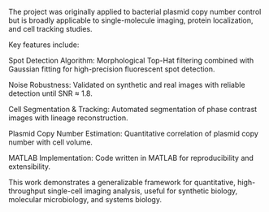 The project was originally applied to bacterial plasmid copy number control but is broadly applicable to single-molecule imaging, protein localization, and cell tracking studies.

Key features include:

Spot Detection Algorithm: Morphological Top-Hat filtering combined with Gaussian fitting for high-precision fluorescent spot detection.

Noise Robustness: Validated on synthetic and real images with reliable detection until SNR ≈ 1.8.

Cell Segmentation & Tracking: Automated segmentation of phase contrast images with lineage reconstruction.

Plasmid Copy Number Estimation: Quantitative correlation of plasmid copy number with cell volume.

MATLAB Implementation: Code written in MATLAB for reproducibility and extensibility.

This work demonstrates a generalizable framework for quantitative, high-throughput single-cell imaging analysis, useful for synthetic biology, molecular microbiology, and systems biology.

